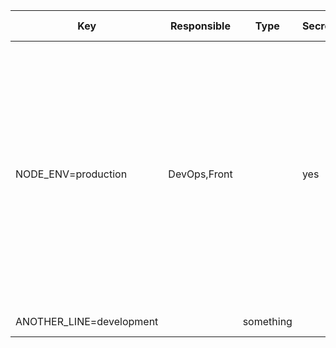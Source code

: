 | Key | Responsible | Type | Secret | Policy | Default value | Description | Docs |
| --------- | --------- | --------- | --------- | --------- | --------- | --------- | --------- |
|NODE_ENV=production|DevOps,Front||yes|mantain|| This is a docstring comment that documents what this variable does, we must parse [links] and stuff, but for now it's fine like this., keep adding comment and you will, see that they all get appended||
|ANOTHER_LINE=development||something|||value| Something else|https://somedocs.com|
